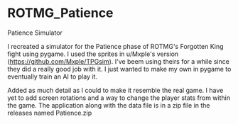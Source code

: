 # ROTMG_Patience
Patience Simulator

I recreated a simulator for the Patience phase of ROTMG's Forgotten King fight using pygame. I used the sprites in u/Mxple's version (https://github.com/Mxple/TPGsim). I've beem using theirs for a
while since they did a really good job with it. I just wanted to make my own in pygame to eventually train an AI to play it.

Added as much detail as I could to make it resemble the real game. I have yet to add screen rotations and a way to change the player stats from within the game. The application along with the data file is in a zip file in the releases named Patience.zip
